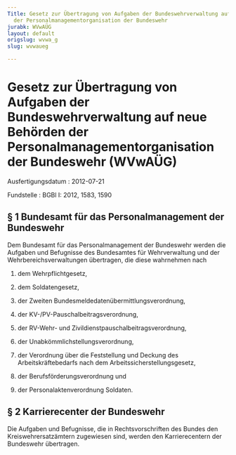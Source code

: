 ```yaml
---
Title: Gesetz zur Übertragung von Aufgaben der Bundeswehrverwaltung auf neue Behörden
  der Personalmanagementorganisation der Bundeswehr
jurabk: WVwAÜG
layout: default
origslug: wvwa_g
slug: wvwaueg

---
```


# Gesetz zur Übertragung von Aufgaben der Bundeswehrverwaltung auf neue Behörden der Personalmanagementorganisation der Bundeswehr (WVwAÜG)

Ausfertigungsdatum
:   2012-07-21

Fundstelle
:   BGBl I: 2012, 1583, 1590

## § 1 Bundesamt für das Personalmanagement der Bundeswehr

Dem Bundesamt für das Personalmanagement der Bundeswehr werden die
Aufgaben und Befugnisse des Bundesamtes für Wehrverwaltung und der
Wehrbereichsverwaltungen übertragen, die diese wahrnehmen nach

1.  dem Wehrpflichtgesetz,


2.  dem Soldatengesetz,


3.  der Zweiten Bundesmeldedatenübermittlungsverordnung,


4.  der KV-/PV-Pauschalbeitragsverordnung,


5.  der RV-Wehr- und Zivildienstpauschalbeitragsverordnung,


6.  der Unabkömmlichstellungsverordnung,


7.  der Verordnung über die Feststellung und Deckung des
    Arbeitskräftebedarfs nach dem Arbeitssicherstellungsgesetz,


8.  der Berufsförderungsverordnung und


9.  der Personalaktenverordnung Soldaten.

## § 2 Karrierecenter der Bundeswehr

Die Aufgaben und Befugnisse, die in Rechtsvorschriften des Bundes den
Kreiswehrersatzämtern zugewiesen sind, werden den Karrierecentern der
Bundeswehr übertragen.

